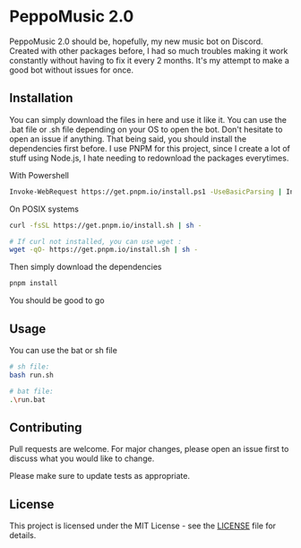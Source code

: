 # PeppoMusic 2.0

PeppoMusic 2.0 should be, hopefully, my new music bot on Discord. 
Created with other packages before, I had so much troubles making it 
work constantly without having to fix it every 2 months. It's my 
attempt to make a good bot without issues for once.

## Installation

You can simply download the files in here and use it like it. You can use 
the .bat file or .sh file depending on your OS to open the bot. Don't 
hesitate to open an issue if anything. That being said, you should
install the dependencies first before. I use PNPM for this project, since
I create a lot of stuff using Node.js, I hate needing to redownload the
packages everytimes.

With Powershell
```bash
Invoke-WebRequest https://get.pnpm.io/install.ps1 -UseBasicParsing | Invoke-Expression
```

On POSIX systems
```bash
curl -fsSL https://get.pnpm.io/install.sh | sh -

# If curl not installed, you can use wget :
wget -qO- https://get.pnpm.io/install.sh | sh -
```

Then simply download the dependencies
```bash
pnpm install
```
You should be good to go
## Usage

You can use the bat or sh file
```bash
# sh file:
bash run.sh

# bat file:
.\run.bat

```

## Contributing

Pull requests are welcome. For major changes, please open an issue first
to discuss what you would like to change.

Please make sure to update tests as appropriate.

## License

This project is licensed under the MIT License - see the [LICENSE](LICENSE) file for details.
